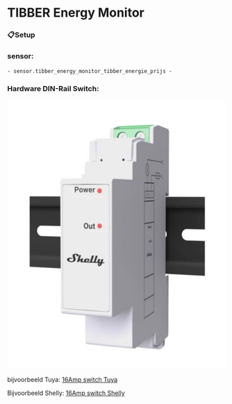 # TIBBER Energy Monitor
### 📋Setup

### sensor: 
    
    - sensor.tibber_energy_monitor_tibber_energie_prijs -

### Hardware DIN-Rail Switch:
![image](https://github.com/mupsje/tibber/blob/main/assets/shelly.png)

bijvoorbeeld Tuya:
[16Amp switch Tuya ](https://nl.aliexpress.com/item/1005007094871690.html?spm=a2g0o.order_detail.order_detail_item.5.5e2e6d76UvYxA9&gatewayAdapt=glo2nld)

Bijvoorbeeld Shelly:
[16Amp switch Shelly](https://nl.aliexpress.com/item/1005007094871690.html?spm=a2g0o.order_detail.order_detail_item.5.5e2e6d76UvYxA9&gatewayAdapt=glo2nld)
